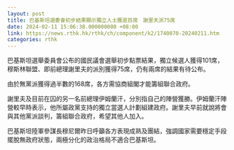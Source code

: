```yaml
---
layout: post
title: 巴基斯坦選委會初步結果顯示獨立人士獲逾百席　謝里夫派75席
date: 2024-02-11 15:06:38.000000000 +08:00
link: https://news.rthk.hk/rthk/ch/component/k2/1740070-20240211.htm
categories: rthk
---
```


巴基斯坦選舉委員會公布的國民議會選舉初步點票結果，獨立候選人獲得101席，穆斯林聯盟、即前總理謝里夫的派別獲得75席，仍有兩席的結果有待公布。

由於無黨派獲得過半數的168席，各方需協商組閣才能籌組聯合政府。

謝里夫及目前在囚的另一名前總理伊姆蘭汗，分別指自己的陣營獲勝。伊姆蘭汗陣營較早時表示，他所屬政黨支持的獨立當選人計劃組建政府。謝里夫早前就說將會與其他黨派談判，籌組聯合政府，希望其他人加入。

巴基斯坦陸軍參謀長穆尼爾昨日呼籲各方表現成熟及團結，強調國家需要穩定手段擺脫無政府狀態，兩極分化的政治格局不適合巴基斯坦。
